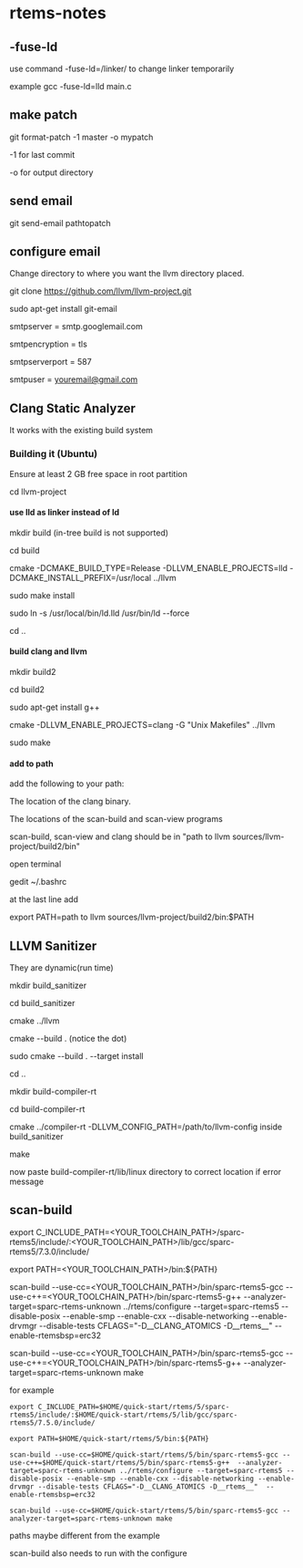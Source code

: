 # rtems-notes

## -fuse-ld

use command -fuse-ld=/linker/ to change linker temporarily

example gcc -fuse-ld=lld main.c

## make patch

git format-patch -1 master -o mypatch

-1 for last commit

-o for output directory


## send email
git send-email pathtopatch

## configure email

Change directory to where you want the llvm directory placed.

git clone https://github.com/llvm/llvm-project.git

sudo apt-get install git-email

smtpserver = smtp.googlemail.com
    
smtpencryption = tls
    
smtpserverport = 587
    
smtpuser = youremail@gmail.com

## Clang Static Analyzer

It works with the existing build system

### Building it (Ubuntu)

Ensure at least 2 GB free space in root partition

cd llvm-project

#### use lld as linker instead of ld

mkdir build (in-tree build is not supported)

cd build

cmake -DCMAKE_BUILD_TYPE=Release -DLLVM_ENABLE_PROJECTS=lld -DCMAKE_INSTALL_PREFIX=/usr/local ../llvm

sudo make install

sudo ln -s /usr/local/bin/ld.lld /usr/bin/ld --force

cd ..

#### build clang and llvm 

mkdir build2

cd build2

sudo apt-get install g++

cmake -DLLVM_ENABLE_PROJECTS=clang -G "Unix Makefiles" ../llvm

sudo make


#### add to path
add the following to your path:

The location of the clang binary.

The locations of the scan-build and scan-view programs

scan-build, scan-view and clang should be in "path to llvm sources/llvm-project/build2/bin" 
    
open terminal

gedit ~/.bashrc

at the last line add

export PATH=path to llvm sources/llvm-project/build2/bin:$PATH

## LLVM Sanitizer

They are dynamic(run time)

mkdir build_sanitizer

cd build_sanitizer

cmake ../llvm

cmake --build .   (notice the dot)

sudo cmake --build . --target install

cd ..

mkdir build-compiler-rt

cd build-compiler-rt

cmake ../compiler-rt -DLLVM_CONFIG_PATH=/path/to/llvm-config inside build_sanitizer

make

now paste build-compiler-rt/lib/linux directory to correct location if error message

## scan-build

export C_INCLUDE_PATH=<YOUR_TOOLCHAIN_PATH>/sparc-rtems5/include/:<YOUR_TOOLCHAIN_PATH>/lib/gcc/sparc-rtems5/7.3.0/include/

export PATH=<YOUR_TOOLCHAIN_PATH>/bin:${PATH}

scan-build --use-cc=<YOUR_TOOLCHAIN_PATH>/bin/sparc-rtems5-gcc --use-c++=<YOUR_TOOLCHAIN_PATH>/bin/sparc-rtems5-g++ --analyzer-target=sparc-rtems-unknown ../rtems/configure --target=sparc-rtems5 --disable-posix --enable-smp --enable-cxx --disable-networking --enable-drvmgr --disable-tests CFLAGS="-D__CLANG_ATOMICS -D__rtems__"  --enable-rtemsbsp=erc32

scan-build --use-cc=<YOUR_TOOLCHAIN_PATH>/bin/sparc-rtems5-gcc --use-c++=<YOUR_TOOLCHAIN_PATH>/bin/sparc-rtems5-g++ --analyzer-target=sparc-rtems-unknown make


for example

```
export C_INCLUDE_PATH=$HOME/quick-start/rtems/5/sparc-rtems5/include/:$HOME/quick-start/rtems/5/lib/gcc/sparc-rtems5/7.5.0/include/

export PATH=$HOME/quick-start/rtems/5/bin:${PATH}

scan-build --use-cc=$HOME/quick-start/rtems/5/bin/sparc-rtems5-gcc --use-c++=$HOME/quick-start/rtems/5/bin/sparc-rtems5-g++  --analyzer-target=sparc-rtems-unknown ../rtems/configure --target=sparc-rtems5 --disable-posix --enable-smp --enable-cxx --disable-networking --enable-drvmgr --disable-tests CFLAGS="-D__CLANG_ATOMICS -D__rtems__"  --enable-rtemsbsp=erc32

scan-build --use-cc=$HOME/quick-start/rtems/5/bin/sparc-rtems5-gcc --analyzer-target=sparc-rtems-unknown make

```

paths maybe different from the example

scan-build also needs to run with the configure 
